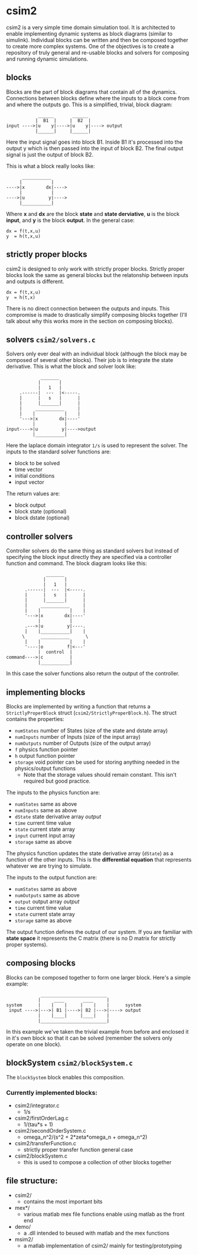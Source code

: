 # csim2
csim2 is a very simple time domain simulation tool. It is architected to enable
implementing dynamic systems as block diagrams (similar to simulink). Individual
blocks can be written and then be composed together to create more complex
systems. One of the objectives is to create a repository of truly general and
re-usable blocks and solvers for composing and running dynamic simulations.

## blocks
Blocks are the part of block diagrams that contain all of the dynamics. Connections
between blocks define where the inputs to a block come from and where the outputs go.
This is a simplified, trivial, block diagram:  

                ______       ______   
               |  B1  |     |  B2  |   
    input ---->|u    y|---->|u    y|----> output   
               |______|     |______|   

Here the input signal goes into block B1. Inside B1 it's processed into the output y
which is then passed into the input of block B2. The final output signal is just the
output of block B2.

This is what a block really looks like:  

          ___________
         |           |
    ---->|x        dx|---->
         |           |
    ---->|u         y|---->
         |___________|

Where __x__ and __dx__ are the block __state__ and __state derviative__, __u__ is the
block __input__, and __y__ is the block __output__. In the general case:

    dx = f(t,x,u)
    y  = h(t,x,u)

## strictly proper blocks
csim2 is designed to only work with strictly proper blocks. Strictly proper blocks look
the same as general blocks but the relatonship between inputs and outputs is different.

    dx = f(t,x,u)
    y  = h(t,x)

There is no direct connection between the outputs and inputs. This compromise is made to
drastically simplify composing blocks together (I'll talk about why this works more in 
the section on composing blocks).

## solvers `csim2/solvers.c`
Solvers only ever deal with an individual block (although the block may be composed of
several other blocks). Their job is to integrate the state derivative. This is what the
block and solver look like:

                 _______
                |       |
                |   1   |
         .------|  ---  |<-----.
         |      |   s   |      |
         |      |_______|      |
         |     ___________     |
         |    |           |    |
         '--->|x        dx|----'
              |           |
    input---->|u         y|---->output
              |___________|

Here the laplace domain integrator `1/s` is used to represent the solver. The inputs to
the standard solver functions are:
- block to be solved
- time vector
- initial conditions
- input vector

The return values are:
- block output
- block state (optional)
- block dstate (optional)

## controller solvers
Controller solvers do the same thing as standard solvers but instead of specifying the
block input directly they are specified via a controller function and command. The block
diagram looks like this:

                   _______
                  |       |
                  |   1   |
           .------|  ---  |<-----.
           |      |   s   |      |
           |      |_______|      |
           |     ___________     |
           |    |           |    |
           '--->|x        dx|----'
                |           |
           .--->|u         y|----.
           |    |___________|    |
          \      ___________      \
           |    |           |    |
           '----|o         f|<---'
                |  control  |
    command---->|c          |
                |___________|
              
In this case the solver functions also return the output of the controller. 

## implementing blocks 
Blocks are implemented by writing a function that returns a `StrictlyProperBlock`
struct (`csim2/StrictlyProperBlock.h`). The struct contains the properties:
- `numStates` number of States (size of the state and dstate array)
- `numInputs` number of Inputs (size of the input array)
- `numOutputs` number of Outputs (size of the output array)
- `f` physics function pointer
- `h` output function pointer
- `storage` void pointer can be used for storing anything needed in the physics/output functions
  - Note that the storage values should remain constant. This isn't required but good practice.

The inputs to the physics function are:
- `numStates` same as above
- `numInputs` same as above
- `dState` state derivative array *output*
- `time` current time value
- `state` current state array
- `input` current input array
- `storage` same as above

The physics function updates the state derivative array (`dState`) as a function of the other inputs.
This is the __differential equation__ that represents whatever we are trying to simulate.

The inputs to the output function are:
- `numStates` same as above
- `numOutputs` same as above
- `output` output array *output*
- `time` current time value
- `state` current state array
- `storage` same as above

The output function defines the output of our system. If you are familiar with __state space__
it represents the C matrix (there is no D matrix for strictly proper systems).

## composing blocks
Blocks can be composed together to form one larger block. Here's a simple example:

                 _________________________
                |     ____       ____     |
    system      |    |    |     |    |    |      system
     input ---->|--->| B1 |---->| B2 |--->|----> output
                |    |____|     |____|    |
                |_________________________|

In this example we've taken the trivial example from before and enclosed it in it's
own block so that it can be solved (remember the solvers only operate on one block).

## blockSystem `csim2/blockSystem.c`
The `blockSystem` block enables this composition. 



### Currently implemented blocks:
- csim2/integrator.c
  - 1/s
- csim2/firstOrderLag.c
  - 1/(tau*s + 1)
- csim2/secondOrderSystem.c
  - omega_n^2/(s^2 + 2\*zeta\*omega_n + omega_n^2)
- csim2/transferFunction.c
  - strictly proper transfer function general case
- csim2/blockSystem.c
  - this is used to compose a collection of other blocks together
  


## file structure:
- csim2/
  - contains the most important bits
- mex*/
  - various matlab mex file functions enable using matlab as the front end
- demo/
  - a .dll intended to beused with matlab and the mex functions
- msim2/
  - a matlab implementation of csim2/ mainly for testing/prototyping
  
